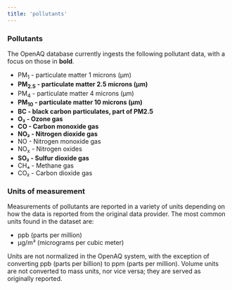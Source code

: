 ```yaml
---
title: 'pollutants'
---
```


### Pollutants

The OpenAQ database currently ingests the following pollutant data, with a focus on those in **bold**.

- PM<sub>1</sub> - particulate matter 1 microns (μm)
- **PM<sub>2.5</sub> - particulate matter 2.5 microns (μm)**
- PM<sub>4</sub> - particulate matter 4 microns (μm)
- **PM<sub>10</sub> - particulate matter 10 microns (μm)**
- **BC - black carbon particulates, part of PM2.5**
- **O₃ - Ozone gas**
- **CO - Carbon monoxide gas**
- **NO₂ - Nitrogen dioxide gas**
- NO - Nitrogen monoxide gas
- NO<sub>x</sub> - Nitrogen oxides
- **SO₂ - Sulfur dioxide gas**
- CH₄ - Methane gas
- CO₂ - Carbon dioxide gas

### Units of measurement

Measurements of pollutants are reported in a variety of units depending on how the data is reported from the original data provider. The most common units found in the dataset are:

- ppb (parts per million)
- µg/m³ (micrograms per cubic meter)

Units are not normalized in the OpenAQ system, with the exception of converting ppb (parts per billion) to ppm (parts per million). Volume units are not converted to mass units, nor vice versa; they are served as originally reported.

